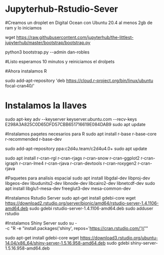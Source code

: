 # Jupyterhub-Rstudio-Sever

#Creamos un droplet en Digital Ocean  con Ubuntu 20.4 al menos 2gb de ram y lo iniciamos

wget https://raw.githubusercontent.com/jupyterhub/the-littlest-jupyterhub/master/bootstrap/bootstrap.py

python3 bootstrap.py --admin dan-robles

#Listo esperamos 10 minutos y reiniciamos el drolpets

#Ahora instalamos R 

sudo add-apt-repository 'deb https://cloud.r-project.org/bin/linux/ubuntu focal-cran40/'

# Instalamos la llaves
sudo apt-key adv --keyserver keyserver.ubuntu.com --recv-keys E298A3A825C0D65DFD57CBB651716619E084DAB9
sudo apt update

#Instalamos paqetes necesarios para R
sudo apt install r-base r-base-core r-recommended r-base-dev

sudo add-apt-repository ppa:c2d4u.team/c2d4u4.0+
sudo apt update

sudo apt install r-cran-rgl r-cran-rjags r-cran-snow r-cran-ggplot2 r-cran-igraph r-cran-lme4 r-cran-rjava r-cran-devtools r-cran-roxygen2 r-cran-rjava

#Paquetes para analisis espacial
sudo apt install libgdal-dev libproj-dev libgeos-dev libudunits2-dev libnode-dev libcairo2-dev libnetcdf-dev
sudo apt install libglu1-mesa-dev freeglut3-dev mesa-common-dev

#Instalamos Rstudio Server
sudo apt-get install gdebi-core
wget https://download2.rstudio.org/server/bionic/amd64/rstudio-server-1.4.1106-amd64.deb
sudo gdebi rstudio-server-1.4.1106-amd64.deb
sudo adduser rstudio

#Instalamos Shiny Server
sudo su - \
-c "R -e \"install.packages('shiny', repos='https://cran.rstudio.com/')\""

sudo apt-get install gdebi-core
wget https://download3.rstudio.org/ubuntu-14.04/x86_64/shiny-server-1.5.16.958-amd64.deb
sudo gdebi shiny-server-1.5.16.958-amd64.deb


